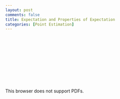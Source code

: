 ```yaml
---
layout: post
comments: false
title: Expectation and Properties of Expectation
categories: [Point Estimation]
---
```



<object data="{{ site.url }}{{ site.baseurl }}/assets/pdfs/expectation-and-properties-of-expectation.pdf" type="application/pdf" width="750px" height="1000px">
    <embed src="{{ site.url }}{{ site.baseurl }}/assets/pdfs/expectation-and-properties-of-expectation.pdf" type="application/pdf">
        <p>This browser does not support PDFs.</p>
    </embed>
</object>